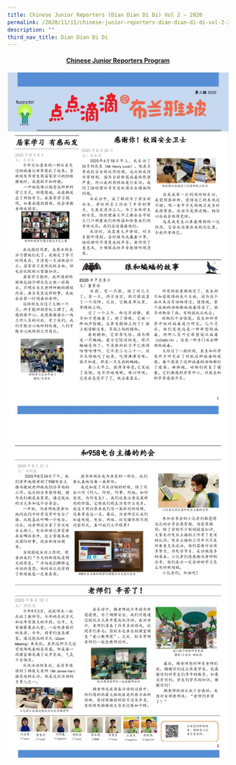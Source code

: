 ```yaml
---
title: Chinese Junior Reporters (Dian Dian Di Di) Vol 2 – 2020
permalink: /2020/11/11/chinese-junior-reporters-dian-dian-di-di-vol-2-2020/1/
description: ""
third_nav_title: Dian Dian Di Di
---
```


<h4 style="text-align: center;"><strong><a class="fl-button" role="button" href="/chinese-junior-reporters-videos/" target="_blank" rel="noopener"><span class="fl-button-text">Chinese Junior Reporters Program</span></a></strong></h4>
<img src="/images/Final4_BRPS-CL-Newspaper-2020_1011-page-001-663x1024.jpg">
<img src="/images/Final4_BRPS-CL-Newspaper-2020_1011-page-002-663x1024.jpg">
